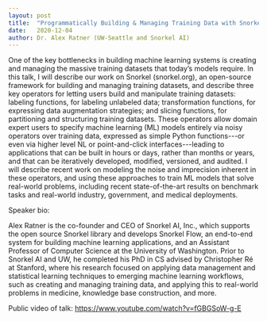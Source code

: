 ```yaml
---
layout: post
title:  "Programmatically Building & Managing Training Data with Snorkel"
date:   2020-12-04
author: Dr. Alex Ratner (UW-Seattle and Snorkel AI)
---
```


One of the key bottlenecks in building machine learning systems is creating and managing the massive training datasets that today’s models require. In this talk, I will describe our work on Snorkel (snorkel.org), an open-source framework for building and managing training datasets, and describe three key operators for letting users build and manipulate training datasets: labeling functions, for labeling unlabeled data; transformation functions, for expressing data augmentation strategies; and slicing functions, for partitioning and structuring training datasets.  These operators allow domain expert users to specify machine learning (ML) models entirely via noisy operators over training data, expressed as simple Python functions---or even via higher level NL or point-and-click interfaces---leading to applications that can be built in hours or days, rather than months or years, and that can be iteratively developed, modified, versioned, and audited. I will describe recent work on modeling the noise and imprecision inherent in these operators, and using these approaches to train ML models that solve real-world problems, including recent state-of-the-art results on benchmark tasks and real-world industry, government, and medical deployments.

Speaker bio:

Alex Ratner is the co-founder and CEO of Snorkel AI, Inc., which supports the open source Snorkel library and develops Snorkel Flow, an end-to-end system for building machine learning applications, and an Assistant Professor of Computer Science at the University of Washington.  Prior to Snorkel AI and UW, he completed his PhD in CS advised by Christopher Ré at Stanford, where his research focused on applying data management and statistical learning techniques to emerging machine learning workflows, such as creating and managing training data, and applying this to real-world problems in medicine, knowledge base construction, and more.

Public video of talk: https://www.youtube.com/watch?v=fGBGSoW-g-E
